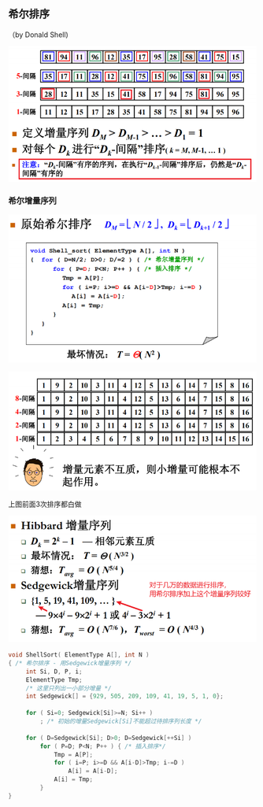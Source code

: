 ## 希尔排序

（by Donald Shell)

![image-20210223225456245](assets/image-20210223225456245.png)

### 希尔增量序列

![image-20210223230307774](assets/image-20210223230307774.png)

![image-20210223230324011](assets/image-20210223230324011.png)

上图前面3次排序都白做

![image-20210223232017935](assets/image-20210223232017935.png)

```c
void ShellSort( ElementType A[], int N )
{ /* 希尔排序 - 用Sedgewick增量序列 */
     int Si, D, P, i;
     ElementType Tmp;
     /* 这里只列出一小部分增量 */
     int Sedgewick[] = {929, 505, 209, 109, 41, 19, 5, 1, 0};
     
     for ( Si=0; Sedgewick[Si]>=N; Si++ ) 
         ; /* 初始的增量Sedgewick[Si]不能超过待排序列长度 */

     for ( D=Sedgewick[Si]; D>0; D=Sedgewick[++Si] )
         for ( P=D; P<N; P++ ) { /* 插入排序*/
             Tmp = A[P];
             for ( i=P; i>=D && A[i-D]>Tmp; i-=D )
                 A[i] = A[i-D];
             A[i] = Tmp;
         }
}
```

## 